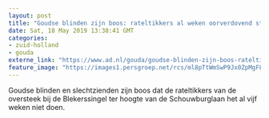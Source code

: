 ```yaml
---
layout: post
title: "Goudse blinden zijn boos: rateltikkers al weken oorverdovend stil"
date: Sat, 18 May 2019 13:38:41 GMT
categories: 
- zuid-holland 
- gouda 
externe_link: "https://www.ad.nl/gouda/goudse-blinden-zijn-boos-rateltikkers-al-weken-oorverdovend-stil~a9119778/"
feature_image: "https://images1.persgroep.net/rcs/ml8pTtWmSwP9Jx0ZpMgFLuF6a_g/diocontent/118089857/_fitwidth/400/?appId=21791a8992982cd8da851550a453bd7f&quality=0.7"
---
```


Goudse blinden en slechtzienden zijn boos dat de rateltikkers van de oversteek bij de Blekerssingel ter hoogte van de Schouwburglaan het al vijf weken niet doen.
